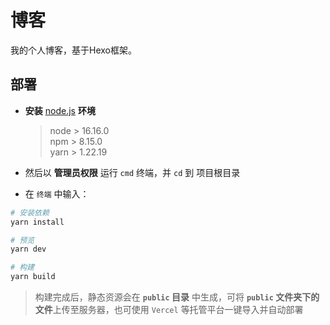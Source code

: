 # 博客
我的个人博客，基于Hexo框架。

## 部署

* **安装** [node.js](https://nodejs.org/zh-cn/) **环境**

  > node > 16.16.0  
  > npm > 8.15.0  
  > yarn > 1.22.19
  
* 然后以 **管理员权限** 运行 `cmd` 终端，并 `cd` 到 项目根目录
* 在 `终端` 中输入：

```bash
# 安装依赖
yarn install

# 预览
yarn dev

# 构建
yarn build
```
> 构建完成后，静态资源会在 **`public` 目录** 中生成，可将 **`public` 文件夹下的文件**上传至服务器，也可使用 `Vercel` 等托管平台一键导入并自动部署